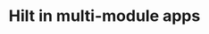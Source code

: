 ---
layout: default
title: Hilt in multi-module apps
parent: Dependency Injection
grand_parent: App architecture
nav_order: 4
---